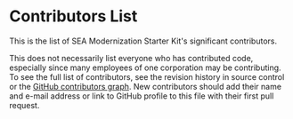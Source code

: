 # Contributors List

This is the list of SEA Modernization Starter Kit's significant contributors.

This does not necessarily list everyone who has contributed code, especially
since many employees of one corporation may be contributing. To see the full
list of contributors, see the revision history in source control or the [GitHub
contributors
graph](https://github.com/Ed-Fi-Alliance-OSS/Starter-Kit-SEA-Modernization/graphs/contributors).
New contributors should add their name and e-mail address or link to GitHub
profile to this file with their first pull request.
